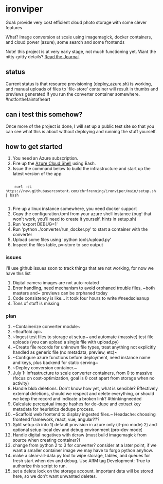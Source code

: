 # ironviper

Goal: provide very cost efficient cloud photo storage with some clever features

What? Image conversion at scale using imagemagick, docker containers, and cloud power (azure), some search and some frontends

Note! this project is at very early stage, not much functioning yet. Want the nitty-gritty details? [Read the Journal](https://github.com/chrfrenning/ironviper/wiki/Journal).


## status

Current status is that resource provisioning (deploy_azure.sh) is working, and manual uploads of files to 'file-store' container will result in thumbs and previews generated if you run the converter container somewhere. #notforthefaintofheart


## can i test this somehow?

Once more of the project is done, I will set up a public test site so that you can see what this is about without
deploying and running the stuff yourself.


## how to get started

1. You need an Azure subscription.
1. Fire up the [Azure Cloud Shell](https://shell.azure.com/) using Bash.
1. Issue the command below to build the infrastructure and start up the latest version of the app

```
    
    curl -sL https://raw.githubusercontent.com/chrfrenning/ironviper/main/setup.sh | bash 
    
```

1. Fire up a linux instance somewhere, you need docker support
1. Copy the configuration.toml from your azure shell instance (bug! that won't work, you'll need to create it yourself. hints in setup.sh)
1. Run 'export DEBUG=1'
1. Run 'python ./converter/run_docker.py' to start a container with the converter
1. Upload some files using 'python tools/upload.py'
1. Inspect the files table, pv-store to see output


### issues

I'll use github issues soon to track things that are not working, for now we have this list

1. Digital camera images are not auto-rotated
1. Error handling, need mechanism to avoid orphaned trouble files, ~both masters and~ previews can be orphaned today
1. Code consistency is like... it took four hours to write #needscleanup
1. Tons of stuff is missing


### plan

1. ~Containerize converter module~
1. ~Scaffold api~
1. ~Ingest test files to storage at setup~ and automate (massive) test file uploads (you can upload a single file with upload.py)
1. ~Create file records for unknown file types, treat anything not explicitly handled as generic file (no metadata, preview, etc)~
1. ~Configure azure functions before deployment, need instance name and keys, plus backend for static serving~
1. ~Deploy conversion container.~
1. July 1: Infrastructure to scale converter containers, from 0 to massive (focus on cost-optimization, goal is 0 cost apart from storage when no activity)
1. Handle blob deletions. Don't know how yet, what is sensible? Effectively external deletions, should we respect and delete everything, or should we keep the record and indicate a broken link? #thinkingneeded
1. Calculate perceptual image hashes for de-dupe and extract key metadata for heuristics dedupe process.
1. ~Scaffold web frontend to display ingested files.~ Headache: choosing frontend framework, react, vue, angular???
1. Split setup.sh into 1) default provision in azure only (it-pro mode) 2) and optional setup local dev and debug environment (pro-dev mode)
1. Handle digital negatives with dcraw (must build imagemagick from source when creating container?)
1. change from python 2 to 3 for converter? consider at a later point, if we want a smaller container image we may have to forgo python anyhow.
1. make a clear-all-data.py tool to wipe storage, tables, and queues for fresh start when dev and debug. Use ARM tag Development: True to authorize this script to run.
1. set a delete lock on the storage account. important data will be stored here, so we don't want unwanted deletes. 
